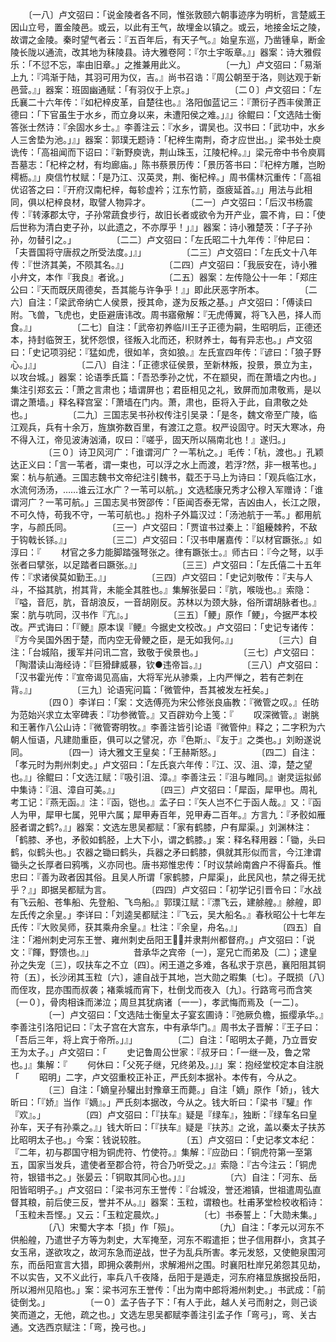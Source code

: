 <!-- { "loadSidebar": true } -->
　　〔一八〕卢文弨曰：「说金陵者各不同，惟张敦颐六朝事迹序为明析，言楚威王因山立号，置金陵邑。或云，以此有王气，故埋金以镇之。或云，地接金坛之陵，故谓之金陵。秦时望气者云：『五百年后，有天子气。』始皇东巡，乃凿锺阜，断金陵长陇以通流，改其地为秣陵县。诗大雅卷阿：『尔土宇昄章。』」器案：诗大雅假乐：「不愆不忘，率由旧章。」之推兼用此义。
　　
　　〔一九〕卢文弨曰：「易渐上九：『鸿渐于陆，其羽可用为仪，吉。』尚书召诰：『周公朝至于洛，则达观于新邑营。』」器案：班固幽通赋：「有羽仪于上京。」
　　
　　〔二０〕卢文弨曰：「左氏襄二十六年传：『如杞梓皮革，自楚往也。』洛阳伽蓝记三：『萧衍子西丰侯萧正德曰：「下官虽生于水乡，而立身以来，未遭阳侯之难。」』」徐鲲曰：「文选陆士衡答张士然诗：『余固水乡士。』李善注云：『水乡，谓吴也。汉书曰：「武功中，水乡人三舍垫为池。」』」器案：郭璞无题诗：「杞梓生南荆，奇才应世出。」梁书处士庾诜传：「高祖闻而下诏曰：『新野庾诜，荆山珠玉，江陵杞梓。』」梁元帝中书令庾肩吾墓志：「杞梓之材，有均廊庙。」陈书蔡景历传：「景历答书曰：『杞梓方雕，岂盼樗枥。』」庾信竹杖赋：「是乃江、汉英灵，荆、衡杞梓。」周书儒林沉重传：「高祖优诏答之曰：『开府汉南杞梓，每轸虚衿；江东竹箭，亟疲延首。』」用法与此相同，俱以杞梓良材，取譬人物异才。
　　
　　〔二一〕卢文弨曰：「后汉书杨震传：『转涿郡太守，子孙常蔬食步行，故旧长者或欲令为开产业，震不肯，曰：「使后世称为清白吏子孙，以此遗之，不亦厚乎！」』」器案：诗小雅楚茨：「子子孙孙，勿替引之。」
　　
　　〔二二〕卢文弨曰：「左氏昭二十九年传：『仲尼曰：「夫晋国将守唐叔之所受法度。」』」
　　
　　〔二三〕卢文弨曰：「左氏文十八年传：『世济其美，不陨其名。』」
　　
　　〔二四〕卢文弨曰：「我辰安在，诗小雅小弁文，本作『我良』者讹。」
　　
　　〔二五〕器案：左传隐公十一年：「郑庄公曰：『天而既厌周德矣，吾其能与许争乎！』」即此厌恶字所本。
　　
　　〔二六〕自注：「梁武帝纳亡人侯景，授其命，遂为反叛之基。」卢文弨曰：「傅读曰附。飞兽，飞虎也，史臣避唐讳改。周书寤儆解：『无虎傅翼，将飞入邑，择人而食。』」
　　
　　〔二七〕自注：「武帝初养临川王子正德为嗣，生昭明后，正德还本，持封临贺王，犹怀怨恨，径叛入北而还，积财养士，每有异志也。」卢文弨曰：「史记项羽纪：『猛如虎，很如羊，贪如狼。』左氏宣四年传：『谚曰：「狼子野心。」』」
　　
　　〔二八〕自注：「正德求征侯景，至新林叛，投景，景立为主，以攻台城。」器案：论语季氏篇：「吾恐季孙之忧，不在颛臾，而在萧墙之内也。」集注引郑玄云：「萧之言肃也；墙谓屏也；君臣相见之礼，致屏而加肃敬焉，是以谓之萧墙。」释名释宫室：「萧墙在门内。萧，肃也，臣将入于此，自肃敬之处也。」
　　
　　〔二九〕三国志吴书孙权传注引吴录：「是冬，魏文帝至广陵，临江观兵，兵有十余万，旌旗弥数百里，有渡江之意。权严设固守。时天大寒冰，舟不得入江，帝见波涛汹涌，叹曰：『嗟乎，固天所以隔南北也！』遂归。」
　　
　　〔三０〕诗卫风河广：「谁谓河广？一苇杭之。」毛传：「杭，渡也。」孔颖达正义曰：「言一苇者，谓一束也，可以浮之水上而渡，若浮?然，非一根苇也。」案：杭与航通。三国志魏书文帝纪注引魏书，载丕于马上为诗曰：「观兵临江水，水流何汤汤，……谁云江水广？一苇可以航。」文选嵇康兄秀才公穆入军赠诗：「谁谓河广？一苇可航。」三国志吴书贺邵传：「臣闻否泰无常，吉凶由人，长江之限，不可久恃，苟我不守，一苇可航也。」抱朴子外篇汉过：「汤池航于一苇。」都用航字，与颜氏同。
　　
　　〔三一〕卢文弨曰：「贾谊书过秦上：『鉏耰棘矜，不敌于钩戟长铩。』」
　　
　　〔三二〕卢文弨曰：「汉书申屠嘉传：『以材官蹶张。』如淳曰：『
　　材官之多力能脚踏强弩张之。律有蹶张士。』师古曰：『今之弩，以手张者曰擘张，以足踏者曰蹶张。』」
　　
　　〔三三〕卢文弨曰：「左氏僖二十五年传：『求诸侯莫如勤王。』」
　　
　　〔三四〕卢文弨曰：「史记刘敬传：『夫与人斗，不搤其肮，拊其背，未能全其胜也。』集解张晏曰：『肮，喉咙也。』索隐：『嗌，音厄，肮，音胡浪反，一音胡刚反。苏林以为颈大脉，俗所谓胡脉者也。』案：肮与吭同，汉书作『亢』。」
　　
　　〔三五〕「鲠」原作「鲠」，今据严本校改。严式诲曰：「『鲠』原本误『鲠』今据史文校改。」卢文弨曰：「史记专诸传：『方今吴国外困于楚，而内空无骨鲠之臣，是无如我何。』」
　　
　　〔三六〕自注：「台城陷，援军并问讯二宫，致敬于侯景也。」
　　
　　〔三七〕卢文弨曰：「陶潜读山海经诗：『巨猾肆威暴，钦●违帝旨。』」
　　
　　〔三八〕卢文弨曰：「汉书霍光传：『宣帝谒见高庙，大将军光从骖乘，上内严惮之，若有芒刺在背。』」
　　
　　〔三九〕论语宪问篇：「微管仲，吾其被发左衽矣。」
　　
　　〔四０〕李详曰：「案：文选傅亮为宋公修张良庙教：『微管之叹。』任昉为范始兴求立太宰碑表：『功参微管。』又百辟劝今上笺：『
　　叹深微管。』谢朓和王著作八公山诗：『微管寄明牧。』李善注皆引论语『微管仲』释之；二字积为六朝人恒语，凡建勋重臣，俱可以之譬况，亦『色斯』、『友于』之类也。」刘盼遂说同。
　　
　　〔四一〕诗大雅文王皇矣：「王赫斯怒。」
　　
　　〔四二〕自注：「孝元时为荆州刺史。」卢文弨曰：「左氏哀六年传：『江、汉、沮、漳，楚之望也。』」徐鲲曰：「文选江赋：『吸引沮、漳。』李善注云：『沮与睢同。』谢灵运拟邺中集诗：『沮、漳自可美。』」
　　
　　〔四三〕卢文弨曰：「犀函，犀甲也。周礼考工记：『燕无函。』注：『函，铠也。』孟子曰：『矢人岂不仁于函人哉。』又：『函人为甲，犀甲七属，兕甲六属；犀甲寿百年，兕甲寿二百年。』方言九：『矛骹如雁胫者谓之鹤?。』」器案：文选左思吴都赋：「家有鹤膝，户有犀渠。」刘渊林注：「鹤膝、矛也，矛骹如鹤胫，上大下小，谓之鹤膝。」案：释名释用器：「锄，头曰鹤，似鹤头也。」农器之锄曰鹤头，兵器之矛曰鹤膝，俱就其形似而言，今江津谓锄头之长厚者曰鸦嘴，义亦同也。唐书郑惟忠传：「时议禁岭南酋户不得畜兵。惟忠曰：『善为政者因其俗。且吴人所谓「家鹤膝，户犀渠」，此民风也，禁之得无扰乎？』」即据吴都赋为言。
　　
　　〔四四〕卢文弨曰：「初学记引晋令曰：『水战有飞云船、苍隼船、先登船、飞鸟船。』郭璞江赋：『漂飞云，建艅艎。』艅艎，即左氏传之余皇。」李详曰：「刘逵吴都赋注：『飞云，吴大船名。』春秋昭公十七年左氏传：『大败吴师，获其乘舟余皇。』杜注：『余皇，舟名。』」
　　
　　〔四五〕自注：「湘州刺史河东王誉、雍州刺史岳阳王，并隶荆州都督府。」卢文弨曰：「说文：『餫，野馈也。』」
　　
　　昔承华之宾帝〔一〕，寔兄亡而弟及〔二〕；逮皇孙之失宠〔三〕，叹扶车之不立〔四〕。闲王道之多难，各私求于京邑，襄阳阻其铜符〔五〕，长沙闭其玉粒〔六〕，遽自战于其地，岂大勋之暇集〔七〕。子既损〔八〕而侄攻，昆亦围而叔袭；褚乘城而宵下，杜倒戈而夜入〔九〕。行路弯弓而含笑〔一０〕，骨肉相诛而涕泣；周旦其犹病诸〔一一〕，孝武悔而焉及〔一二〕。
　　
　　〔一〕卢文弨曰：「文选陆士衡皇太子宴玄圃诗：『弛厥负檐，振缨承华。』李善注引洛阳记曰：『太子宫在大宫东，中有承华门。』周书太子晋解：『王子曰：「吾后三年，将上宾于帝所。」』」
　　
　　〔二〕自注：「昭明太子薨，乃立晋安王为太子。」卢文弨曰：「
　　史记鲁周公世家：『叔牙曰：「一继一及，鲁之常也。」』集解：『
　　何休曰：「父死子继，兄终弟及。」』」案：抱经堂校定本自注脱「
　　昭明」二字，卢文弨重校正补正，严氏刻本据补。本传有，今从之。
　　
　　〔三〕自注：「嫡皇孙驩出封豫章王而薨。」自注「嫡」原作「娇」，钱大昕曰：「『娇』当作『嫡』。」严氏刻本据改，今从之。钱大昕曰：「梁书『驩』作『欢』。」
　　
　　〔四〕卢文弨曰：「『扶车』疑是『绿车』，独断：『绿车名曰皇孙车，天子有孙乘之。』」钱大昕曰：「『扶车』疑是『扶苏』之讹，盖以秦太子扶苏比昭明太子也。」今案：钱说较胜。
　　
　　〔五〕卢文弨曰：「史记孝文本纪：『二年，初与郡国守相为铜虎符、竹使符。』集解：『应劭曰：「铜虎符第一至第五，国家当发兵，遣使者至郡合符，符合乃听受之。」』索隐：『古今注云：「铜虎符，银错书之。」张晏云：「铜取其同心也。」』」
　　
　　〔六〕自注：「河东、岳阳皆昭明子。」卢文弨曰：「梁书河东王誉传：『台城没，誉还湘镇，世祖遣周弘直督其粮，前后使三反，誉并不从。』」器案：玉粒，谓粮也。杜甫茅堂检校收稻诗：「玉粒未吾悭。」又云：「玉粒定晨炊。」
　　
　　〔七〕书泰誓上：「大勋未集。」
　　
　　〔八〕宋蜀大字本「损」作「殒」。
　　
　　〔九〕自注：「孝元以河东不供船艎，乃遣世子方等为刺史，大军掩至，河东不暇遣拒；世子信用群小，贪其子女玉帛，遂欲攻之，故河东急而逆战，世子为乱兵所害。孝元发怒，又使鲍泉围河东，而岳阳宣言大猎，即拥众袭荆州，求解湘州之围。时襄阳杜岸兄弟怨其见劫，不以实告，又不义此行，率兵八千夜降，岳阳于是遁走，河东府褚显族据投岳阳，所以湘州见陷也。」案：梁书河东王誉传：「出为南中郎将湘州刺史。」书武成：「前徒倒戈。」
　　
　　〔一０〕孟子告子下：「有人于此，越人关弓而射之，则己谈笑而道之，无他，疏之也。」文选左思吴都赋李善注引孟子作「弯弓」，弯、关古通。文选西京赋注：「弯，挽弓也。」
　　
